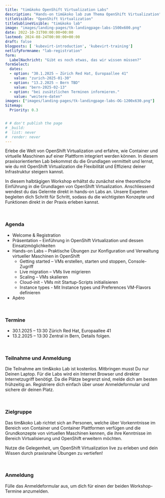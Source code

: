 ```yaml
---
title: "tim&koko OpenShift Virtualization Labs"
description: "Hands-on tim&koko lab zum Thema OpenShift Virtualization"
titleVisible: "OpenShift Virtualization"
titleSublineVisible: "tim&koko lab"
image: "images/landing-pages/tk-landingpage-labs-1500x600.png"
date: 2022-10-31T00:00:00+00:00
lastmod: 2024-08-24T00:00:00+00:00
draft: false
blogposts: [ 'kubevirt-introduction', 'kubevirt-training']
netlifyFormname: "lab-registration"
form:
  LabelNachricht: "Gibt es noch etwas, das wir wissen müssen?"
formSelect:
  dates:
  - option: "30.1.2025 – Zürich Red Hat, Europaallee 41"
    value: "zurich-2025-01-30"
  - option: "13.2.2025 – Bern TBD"
    value: "bern-2025-02-13"
  - option: "bei zusätzlichen Terminen informieren."
    value: "weitere-daten"
images: ["images/landing-pages/tk-landingpage-labs-OG-1200x630.png"]
Sitemap:
  Priority: 0.3


# # don't publish the page
# _build:
#  list: never
#  render: never
---
```



Erlebe die Welt von OpenShift Virtualization und erfahre, wie Container und virtuelle Maschinen auf einer Plattform integriert werden können. In diesem praxisorientierten Lab bekommst du die Grundlagen vermittelt und lernst, wie du mit OpenShift Virtualization die Flexibilität und Effizienz deiner Infrastruktur steigern kannst.

In diesem halbtägigen Workshop erhältst du zunächst eine theoretische Einführung in die Grundlagen von OpenShift Virtualization. Anschliessend wendest du das Gelernte direkt in hands-on Labs an. Unsere Experten
begleiten dich Schritt für Schritt, sodass du die wichtigsten Konzepte und Funktionen direkt in der Praxis erleben kannst.

&nbsp;

### Agenda

* Welcome & Registration
* Präsentation – Einführung in OpenShift Virtualization und dessen Einsatzmöglichkeiten
* Hands-on Labs – Praktische Übungen zur Konfiguration und Verwaltung virtueller Maschinen in OpenShift
  * Getting started – VMs erstellen, starten und stoppen, Console-Zugriff
  * Live migration – VMs live migrieren
  * Scaling – VMs skalieren
  * Cloud-init - VMs mit Startup-Scripts initialisieren
  * Instance types - Mit Instance types und Preferences VM-Flavors definieren
* Apéro

&nbsp;

### Termine

* 30.1.2025 – 13:30 Zürich Red Hat, Europaallee 41
* 13.2.2025 – 13:30 Zentral in Bern, Details folgen.

&nbsp;

### Teilnahme und Anmeldung

Die Teilnahme am tim&koko Lab ist kostenlos. Mitbringen musst Du nur Deinen Laptop. Für die Labs wird ein Internet Browser und direkter Internetzugriff benötigt. Da die Plätze begrenzt sind, melde dich am besten frühzeitig an. Registriere dich einfach über unser Anmeldeformular und sichere dir deinen Platz.

&nbsp;

### Zielgruppe

Das tim&koko Lab richtet sich an Personen, welche über Vorkenntnisse im Bereich von Container und Container Plattformen verfügen und die Grundkonzepte von virtuellen Maschinen kennen, die ihre Kenntnisse im Bereich Virtualisierung und OpenShift erweitern möchten.

Nutze die Gelegenheit, um OpenShift Virtualization live zu erleben und dein Wissen durch praxisnahe Übungen zu vertiefen!

&nbsp;

### Anmeldung

Fülle das Anmeldeformular aus, um dich für einen der beiden Workshop-Termine anzumelden.
